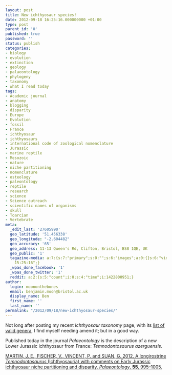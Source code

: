 ```yaml
---
layout: post
title: New ichthyosaur species!
date: 2012-09-18 16:25:16.000000000 +01:00
type: post
parent_id: '0'
published: true
password: ''
status: publish
categories:
- biology
- evolution
- extinction
- geology
- palaeontology
- phylogeny
- taxonomy
- what I read today
tags:
- Academic journal
- anatomy
- blogging
- disparity
- Europe
- Evolution
- fossil
- France
- ichthyosaur
- ichthyosaurs
- international code of zoological nomenclature
- Jurassic
- marine reptile
- Mesozoic
- nature
- niche partitioning
- nomenclature
- osteology
- paleontology
- reptile
- research
- science
- Science outreach
- scientific names of organisms
- skull
- Toarcian
- Vertebrate
meta:
  _edit_last: '27605990'
  geo_latitude: '51.456338'
  geo_longitude: "-2.604482"
  geo_accuracy: '65'
  geo_address: 11-13 Queen's Rd, Clifton, Bristol, BS8 1QE, UK
  geo_public: '1'
  tagazine-media: a:7:{s:7:"primary";s:0:"";s:6:"images";a:0:{}s:6:"videos";a:0:{}s:11:"image_count";i:0;s:6:"author";s:8:"27605990";s:7:"blog_id";s:8:"28036284";s:9:"mod_stamp";s:19:"2012-09-18
    15:25:16";}
  _wpas_done_facebook: '1'
  _wpas_done_twitter: '1'
  reddit: a:2:{s:5:"count";i:0;s:4:"time";i:1422800951;}
author:
  login: moononthebones
  email: benjamin.moon@bristol.ac.uk
  display_name: Ben
  first_name: ''
  last_name: ''
permalink: "/2012/09/18/new-ichthyosaur-species/"
---
```

<p>Not long after posting my recent <em>Ichthyosaur taxonomy</em> page, with its <a title="Ichthyosaur taxonomy" href="http://ichthyosaurs.wordpress.com/ichthyosaur-palaeontology/ichthyosaur-taxonomy/">list of valid genera</a>, I find myself needing amend it; but in a good way.</p>
<p>Published today in the journal <em>Palaeontology</em> is the description of a new Lower Jurassic ichthyosaur from France: <em>Temnodontosaurus azerguensis</em>.</p>
<p><a title="Temnodontosaurus azerguensis" href="http://onlinelibrary.wiley.com/doi/10.1111/j.1475-4983.2012.01159.x/abstract;jsessionid=34EB11AC1FC35D888053FFD4BFB95496.d04t01" target="_blank">MARTIN, J. E., FISCHER, V., VINCENT, P. and SUAN, G. 2012. A longirostrine <em>Temnodontosaurus</em> (Ichthyosauria) with comments on Early Jurassic ichthyosaur niche partitioning and disparity. <em>Palaeontology</em>, <strong>55</strong>, 995–1005.</a></p>
